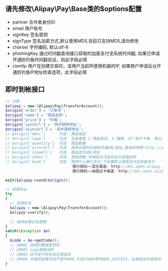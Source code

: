 ## 请先修改\Alipay\Pay\Base类的$options配置
 - partner 合作者身份ID
 - email 用户账号
 - signKey 签名密钥
 - signType 签名加密方式,默认使用MD5,目前只支持MD5,请勿修改
 - charset 字符编码, 默认utf-8
 - phishingKey 通过时间戳查询接口获取的加密支付宝系统时间戳, 如果已申请开通防钓鱼时间戳验证，则此字段必填
 - clentIp 用户在创建交易时，该用户当前所使用机器的IP, 如果商户申请后台开通防钓鱼IP地址检查选项，此字段必填
 
## 即时到帐接口
```php
// 付款
$alipay = new \Alipay\Pay\TransferAccount();
$origin['order'] = '订单号';
$origin['name'] = '商品名称';
$origin['price'] = '价格';
$origin['syncUrl'] = '同步跳转地址';
$origin['asyncUrl'] = '异步跳转地址';
// $origin['desc']      可选	商品描述
// $origin['type']		可选	交易类型 1-商品购买, 4-捐赠, 47-电子卡券, 默认是1
// $origin['quantity']  可选	商品数量
// $origin['errorUrl']  可选	请求出错时的通知页面URL地址,错误码参照:http://doc.open.alipay.com/doc2/detail?treeId=62&articleId=103749&docType=1
// $origin['showUrl']	可选	商品显示URL地址
// $origin['other']		可选	其他参数,传递给支付宝后支付宝再回传
// $origin['bank']		可选	使用什么银行支付,不设置默认使用支付宝余额支付
		                      银行简码——混合渠道: http://doc.open.alipay.com/doc2/detail?treeId=63&articleId=103763&docType=1
                              银行简码——纯借记卡渠道: http://doc.open.alipay.com/doc2/detail?treeId=63&articleId=103764&docType=1

exit($alipay->send($origin));

// 回调验证
try
{
  // 回调验证
  $alipay = new \Alipay\Pay\TransferAccount();
  $alipay->verify();
  
  // 继续处理业务逻辑
}
catch(\Exception $e)
{
  $code = $e->getCode();
  // 20001 回调的数据是空的
  // 20002 sign是错误的
  // 20003 支付宝不存在该交易信息
  // 20004 交易的结果状态不是TRADE_FINISHED和TRADE_SUCCESS，也就是说交易成功
}

```
